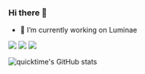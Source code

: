 ### Hi there 👋

- 🔭 I’m currently working on Luminae
<img src="https://storage.googleapis.com/cms-storage-bucket/64d67700f8293a9dc827.svg"/>
<img src="https://www.rust-lang.org/logos/rust-logo-blk.svg"/>
<img src="https://upload.wikimedia.org/wikipedia/commons/9/91/Dart-logo-icon.svg"/>

![quicktime's GitHub stats](https://github-readme-stats-seven-psi-53.vercel.app/api?username=quicktime&show_icons=true&theme=radical)

<!--
**quicktime/quicktime** is a ✨ _special_ ✨ repository because its `README.md` (this file) appears on your GitHub profile.

Here are some ideas to get you started:

- 🔭 I’m currently working on ...
- 🌱 I’m currently learning ...
- 👯 I’m looking to collaborate on ...
- 🤔 I’m looking for help with ...
- 💬 Ask me about ...
- 📫 How to reach me: ...
- 😄 Pronouns: ...
- ⚡ Fun fact: ...
-->
